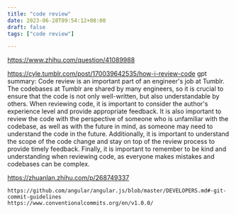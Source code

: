 ```yaml
---
title: "code review"
date: 2023-06-28T09:54:12+08:00
draft: false
tags: ["code review"]

---
```

https://www.zhihu.com/question/41089988

https://cyle.tumblr.com/post/170039642535/how-i-review-code
gpt summary:
Code review is an important part of an engineer's job at Tumblr. The codebases at Tumblr are shared by many engineers, so it is crucial to ensure that the code is not only well-written, but also understandable by others. When reviewing code, it is important to consider the author's experience level and provide appropriate feedback. It is also important to review the code with the perspective of someone who is unfamiliar with the codebase, as well as with the future in mind, as someone may need to understand the code in the future. Additionally, it is important to understand the scope of the code change and stay on top of the review process to provide timely feedback. Finally, it is important to remember to be kind and understanding when reviewing code, as everyone makes mistakes and codebases can be complex.


https://zhuanlan.zhihu.com/p/268749337

    https://github.com/angular/angular.js/blob/master/DEVELOPERS.md#-git-commit-guidelines
    https://www.conventionalcommits.org/en/v1.0.0/
